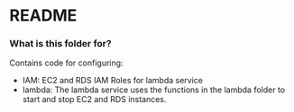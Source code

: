 # README

### What is this folder for?

Contains code for configuring:

- IAM: EC2 and RDS IAM Roles for lambda service
- lambda: The lambda service uses the functions in the lambda folder to
  start and stop EC2 and RDS instances.
